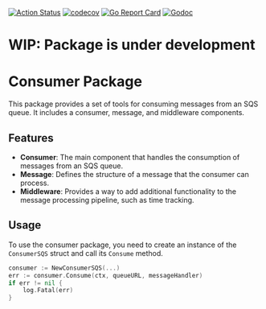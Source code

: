 [![Action Status](https://github.com/vmyroslav/sqs-go/actions/workflows/ci.yml/badge.svg)](https://github.com/vmyroslav/sqs-go/actions/workflows/ci.yml)
[![codecov](https://codecov.io/gh/vmyroslav/sqs-go/branch/main/graph/badge.svg?token=8F5APGAZT6)](https://codecov.io/gh/vmyroslav/sqs-go)
[![Go Report Card](https://goreportcard.com/badge/github.com/vmyroslav/home-lib)](https://goreportcard.com/report/github.com/vmyroslav/home-lib)
[![Godoc](https://pkg.go.dev/badge/github.com/vmyroslav/home-lib?utm_source=godoc)](https://pkg.go.dev/github.com/vmyroslav/home-lib)

# WIP: Package is under development

# Consumer Package

This package provides a set of tools for consuming messages from an SQS queue. It includes a consumer, message, and middleware components.

## Features

- **Consumer**: The main component that handles the consumption of messages from an SQS queue.
- **Message**: Defines the structure of a message that the consumer can process.
- **Middleware**: Provides a way to add additional functionality to the message processing pipeline, such as time tracking.

## Usage

To use the consumer package, you need to create an instance of the `ConsumerSQS` struct and call its `Consume` method.

```go
consumer := NewConsumerSQS(...)
err := consumer.Consume(ctx, queueURL, messageHandler)
if err != nil {
    log.Fatal(err)
}